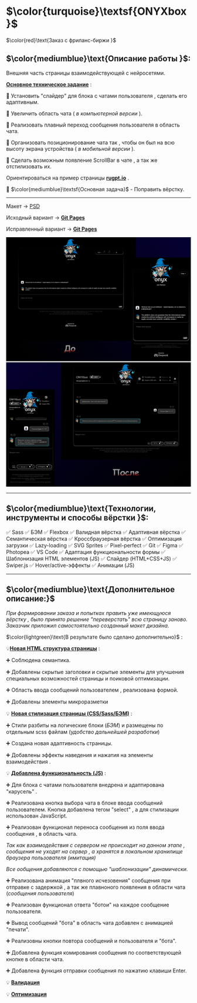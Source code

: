 # $\color{turquoise}\textsf{ONYXbox}$

$\color{red}\text{Заказ с фриланс-биржи		}$

## $\color{mediumblue}\text{Описание работы }$:

Внешняя часть страницы взаимодействующей с нейросетями.

<u>**Основное техническое задание</u>** :

📌 Установить "слайдер" для блока с чатами пользователя , сделать его адаптивным.

📌 Увеличить область чата ( _в компьютерной версии_ ).

📌 Реализовать плавный переход сообщения пользователя в область чата.

📌 Организовать позиционирование чата так , чтобы он был на всю высоту экрана устройства ( _в мобильной версии_ ).

📌 Сделать возможным появление ScrollBar в чате , а так же отстилизовать их.

Ориентироваться на пример страницы [**rugpt.io**](https://rugpt.io/) .

🎯 $\color{mediumblue}\textsf{Основная задача}$ - Поправить вёрстку.

---

Макет -> [PSD](./files/onyxbox.psd)

Исходный вариант -> [**Git Pages**](https://artiom-work.github.io/Deepseek/)

Исправленный вариант -> [**Git Pages**](https://artiom-work.github.io/Onyx/)

<img src="./images/website/layout-editing-before.jpg" width="600" alt="Изображение макета страницы до правок">

<img src="./images/website/layout-editing-after.jpg" width="600" alt="Изображение макета страницы после правок">

---

## $\color{mediumblue}\text{Технологии, инструменты и способы вёрстки }$:

✅ Sass
✅ БЭМ
✅ Flexbox
✅ Валидная вёрстка
✅ Адаптивная вёрстка
✅ Семантическая вёрстка
✅ Кроссбраузерная вёрстка
✅ Оптимизация загрузки
✅ Lazy-loading
✅ SVG Sprites
✅ Pixel-perfect
✅ Git
✅ Figma
✅ Photopea
✅ VS Code
✅ Адаптация функциональности формы
✅ Шаблонизация HTML элементов (JS)
✅ Слайдер (HTML+CSS+JS)
✅ Swiper.js
✅ Hover/active-эффекты
✅ Анимации (JS)

---

## $\color{mediumblue}\text{Дополнительное описание:}$

_При формировании заказа и попытках править уже имеющуюся вёрстку , было принято решение "переверстать" всю страницу заново. Заказчик приложил самостоятельно созданный макет дизайна_.

$\color{lightgreen}\text{В результате было сделано дополнительно}$ :

💡**<u>Новая HTML структура страницы</u>** :

➕ Соблюдена семантика.

➕ Добавлены скрытые заголовки и скрытые элементы для улучшения специальных возможностей страницы и поиковой оптимизации.

➕ Область ввода сообщений пользователем , реализована формой.

➕ Добавлены элементы микроразметки

💡 **<u>Новая стилизация страницы (CSS/Sass/БЭМ)</u>** :

➕ Стили разбиты на логические блоки (_БЭМ_) и размещены по отдельным scss файлам (_удобство дальнейшей разработки_)

➕ Создана новая адаптивность страницы.

➕ Добавлены эффекты наведения и нажатия на элементы взаимодействия .

💡 **<u>Добавлена функциональность (JS)</u>** :

➕ Для блока с чатами пользователя внедрена и адаптирована "карусель" .

➕ Реализована кнопка выбора чата в блоке ввода сообщений пользователем. Кнопка добавлена тегом "select" , а для стилизации использован JavaScript.

➕ Реализован функционал переноса сообщения из поля ввода сообщения , в область чата.

_Так как взаимодействия с сервером не происходит на данном этапе , сообщения не уходят на сервер , а хранятся в локальном хранилище браузера пользователя (имитация)_

_Все ообщения добавляются с помощью "шаблонизации" динамически._

➕ Реализована анимация "плвного исчезовения" сообщения при отправке с задержкой , а так же плавноного появления в области чата (_сообщения пользователя_)

➕ Реализован функционал ответа "ботои" на каждое сообщение пользователя.

➕ Вывод сообщений "бота" в область чата добавлен с анимацией "печати".

➕ Реализовны кнопки повтора сообщений и пользователя и "бота".

➕ Добавлена функция комирования сообщения по соответствующей кнопке в области чата.

➕ Добавлена функция отправки сообщения по нажатию клавиши Enter.

💡 **<u>Валидация</u>**

💡 **<u>Оптимизация</u>**
